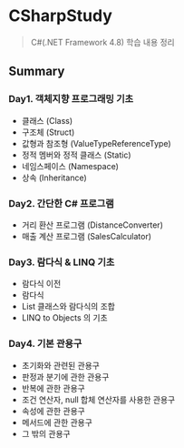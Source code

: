 # CSharpStudy
> C#(.NET Framework 4.8) 학습 내용 정리

## Summary

### Day1. 객체지향 프로그래밍 기초
 - 클래스 (Class)
 - 구조체 (Struct)
 - 값형과 참조형 (ValueTypeReferenceType)
 - 정적 멤버와 정적 클래스 (Static)
 - 네임스페이스 (Namespace)
 - 상속 (Inheritance)

### Day2. 간단한 C# 프로그램
 - 거리 환산 프로그램 (DistanceConverter)
 - 매출 계산 프로그램 (SalesCalculator)

### Day3. 람다식 & LINQ 기초
 - 람다식 이전
 - 람다식
 - List<T> 클래스와 람다식의 조합
 - LINQ to Objects 의 기초

### Day4. 기본 관용구
 - 초기화와 관련된 관용구
 - 판정과 분기에 관한 관용구
 - 반복에 관한 관용구
 - 조건 연산자, null 합체 연산자를 사용한 관용구
 - 속성에 관한 관용구
 - 메서드에 관한 관용구
 - 그 밖의 관용구
